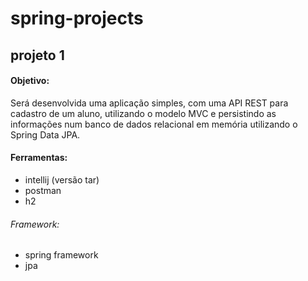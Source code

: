 # spring-projects

## projeto 1
 
#### Objetivo:
Será desenvolvida uma aplicação simples, com uma API REST para cadastro de um aluno, utilizando o modelo MVC e persistindo as informações num banco de dados relacional em memória utilizando o Spring Data JPA.

#### Ferramentas:
- intellij (versão tar)
- postman 
- h2

###### Framework:
- spring framework
- jpa
